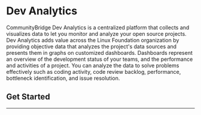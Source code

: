 # Dev Analytics

CommunityBridge Dev Analytics is a centralized platform that collects and visualizes data to let you monitor and analyze your open source projects. Dev Analytics adds value across the Linux Foundation organization by providing objective data that analyzes the project's data sources and presents them in graphs on customized dashboards. Dashboards represent an overview of the development status of your teams, and the performance and activities of a project. You can analyze the data to solve problems effectively such as coding activity, code review backlog, performance, bottleneck identification, and issue resolution.

## Get Started <a id="DevAnalyticsGettingStarted-GetStarted"></a>

* * * * * * * * 

